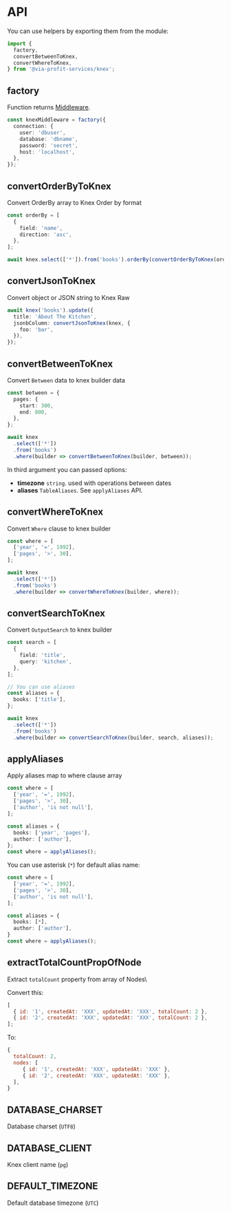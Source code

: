 # API

You can use helpers by exporting them from the module:

```ts
import {
  factory,
  convertBetweenToKnex,
  convertWhereToKnex,
} from '@via-profit-services/knex';
```

## factory

Function returns [Middleware](https://github.com/via-profit-services/core/blob/master/README.md#middleware).

```ts
const knexMiddleware = factory({
  connection: {
    user: 'dbuser',
    database: 'dbname',
    password: 'secret',
    host: 'localhost',
  },
});
```

## convertOrderByToKnex

Convert OrderBy array to Knex Order by format

```ts
const orderBy = [
  {
    field: 'name',
    direction: 'asc',
  },
];

await knex.select(['*']).from('books').orderBy(convertOrderByToKnex(orderBy)); // <-- [{ column: 'name', order: 'asc' }]
```

## convertJsonToKnex

Convert object or JSON string to Knex Raw

```ts
await knex('books').update({
  title: 'About The Kitchen',
  jsonbColumn: convertJsonToKnex(knex, {
    foo: 'bar',
  }),
});
```

## convertBetweenToKnex

Convert `Between` data to knex builder data

```ts
const between = {
  pages: {
    start: 300,
    end: 800,
  },
};

await knex
  .select(['*'])
  .from('books')
  .where(builder => convertBetweenToKnex(builder, between));
```

In third argument you can passed options:

- **timezone** `string`. used with operations between dates
- **aliases** `TableAliases`. See `applyAliases` API.

## convertWhereToKnex

Convert `Where` clause to knex builder

```ts
const where = [
  ['year', '=', 1992],
  ['pages', '>', 30],
];

await knex
  .select(['*'])
  .from('books')
  .where(builder => convertWhereToKnex(builder, where));
```

## convertSearchToKnex

Convert `OutputSearch` to knex builder

```ts
const search = [
  {
    field: 'title',
    query: 'kitchen',
  },
];

// You can use aliases
const aliases = {
  books: ['title'],
};

await knex
  .select(['*'])
  .from('books')
  .where(builder => convertSearchToKnex(builder, search, aliases));
```

## applyAliases

Apply aliases map to where clause array

```ts
const where = [
  ['year', '=', 1992],
  ['pages', '>', 30],
  ['author', 'is not null'],
];

const aliases = {
  books: ['year', 'pages'],
  author: ['author'],
};
const where = applyAliases();
```

You can use asterisk (`*`) for default alias name:

```ts
const where = [
  ['year', '=', 1992],
  ['pages', '>', 30],
  ['author', 'is not null'],
];

const aliases = {
  books: [*],
  author: ['author'],
}
const where = applyAliases();
```

## extractTotalCountPropOfNode

Extract `totalCount` property from array of Nodes\

Convert this:

```js
[
  { id: '1', createdAt: 'XXX', updatedAt: 'XXX', totalCount: 2 },
  { id: '2', createdAt: 'XXX', updatedAt: 'XXX', totalCount: 2 },
];
```

To:

```js
{
  totalCount: 2,
  nodes: [
     { id: '1', createdAt: 'XXX', updatedAt: 'XXX' },
     { id: '2', createdAt: 'XXX', updatedAt: 'XXX' },
  ],
}
```

## DATABASE_CHARSET

Database charset (`UTF8`)

## DATABASE_CLIENT

Knex client name (`pg`)

## DEFAULT_TIMEZONE

Default database timezone (`UTC`)
